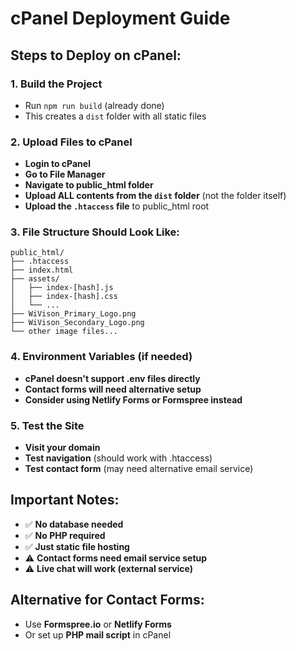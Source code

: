 # cPanel Deployment Guide

## Steps to Deploy on cPanel:

### 1. Build the Project
- Run `npm run build` (already done)
- This creates a `dist` folder with all static files

### 2. Upload Files to cPanel
- **Login to cPanel**
- **Go to File Manager**
- **Navigate to public_html folder**
- **Upload ALL contents from the `dist` folder** (not the folder itself)
- **Upload the `.htaccess` file** to public_html root

### 3. File Structure Should Look Like:
```
public_html/
├── .htaccess
├── index.html
├── assets/
│   ├── index-[hash].js
│   ├── index-[hash].css
│   └── ...
├── WiVison_Primary_Logo.png
├── WiVison_Secondary_Logo.png
└── other image files...
```

### 4. Environment Variables (if needed)
- **cPanel doesn't support .env files directly**
- **Contact forms will need alternative setup**
- **Consider using Netlify Forms or Formspree instead**

### 5. Test the Site
- **Visit your domain**
- **Test navigation** (should work with .htaccess)
- **Test contact form** (may need alternative email service)

## Important Notes:
- ✅ **No database needed**
- ✅ **No PHP required**
- ✅ **Just static file hosting**
- ⚠️ **Contact forms need email service setup**
- ⚠️ **Live chat will work (external service)**

## Alternative for Contact Forms:
- Use **Formspree.io** or **Netlify Forms**
- Or set up **PHP mail script** in cPanel